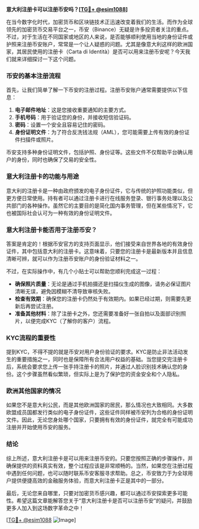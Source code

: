 **意大利注册卡可以注册币安吗？[[TG💪+ @esim1088](https://t.me/s/esim1088)]**

在当今数字化时代，加密货币和区块链技术正迅速改变着我们的生活。而作为全球领先的加密货币交易平台之一，币安（Binance）无疑是许多投资者关注的重点。不过，对于生活在不同国家或地区的人来说，是否能够顺利使用当地的身份证件或护照来注册币安账户，常常是一个让人疑惑的问题。尤其是像意大利这样的欧洲国家，其居民使用的注册卡（Carta di Identità）是否可以用来注册币安呢？今天我们就来详细探讨一下这个问题。

### 币安的基本注册流程

首先，让我们简单了解一下币安的注册过程。注册币安账户通常需要提供以下信息：

1. **电子邮件地址**：这是您接收重要通知的主要方式。
2. **手机号码**：用于验证您的身份，并接收短信验证码。
3. **密码**：设置一个安全且容易记住的密码。
4. **身份证明文件**：为了符合反洗钱法规（AML），您可能需要上传有效的身份证件扫描件或照片。

币安支持多种身份证明文件，包括护照、身份证等。这些文件不仅帮助平台确认用户的身份，同时也确保了交易的安全性。

### 意大利注册卡的功能与用途

意大利的注册卡是一种由政府颁发的电子身份证件，它与传统的护照功能类似，但更方便日常使用。持有者可以通过注册卡进行在线服务登录、银行事务处理以及公共部门的各种操作。虽然它的主要目的是简化国内事务管理，但在某些情况下，它也被国际社会认可为一种有效的身份证明文件。

### 意大利注册卡能否用于注册币安？

答案是肯定的！根据币安官方的支持页面显示，他们接受来自世界各地的有效身份证件，其中包括意大利的注册卡。这意味着，只要您的注册卡是最新版本并且信息清晰可辨，就可以作为注册币安账户的身份验证材料之一。

不过，在实际操作中，有几个小贴士可以帮助您顺利完成这一过程：

- **确保照片质量**：无论是通过手机拍摄还是扫描仪生成的图像，请务必保证图片清晰无误，避免因模糊不清导致审核失败。
- **检查有效期**：确保您的注册卡仍然处于有效期内。如果已经过期，则需要先更新后再尝试注册。
- **准备其他材料**：除了注册卡之外，您还需要准备好一张自拍以及面部识别照片，以便完成KYC（了解你的客户）流程。

### KYC流程的重要性

提到KYC，不得不提的就是币安对用户身份验证的要求。KYC是防止非法活动发生的重要措施之一，同时也是保障所有合法用户权益的基础。当您提交完注册卡后，系统会要求您上传一张手持注册卡的照片，并通过人脸识别技术确认您的身份。这个步骤虽然看似繁琐，但实际上是为了保护您的资金安全和个人隐私。

### 欧洲其他国家的情况

如果您不是意大利公民，而是其他欧洲国家的居民，那么情况也大致相同。大多数欧盟成员国都发行类似的电子身份证件，这些证件同样被币安列为合格的身份证明文件。因此，无论您身处哪个国家，只要拥有有效的身份证件，就完全有可能成功注册并开始使用币安的服务。

### 结论

综上所述，意大利注册卡是可以用来注册币安的。只要您按照正确的步骤操作，并确保提供的资料真实有效，整个过程应该是非常顺畅的。当然，如果您在注册过程中遇到任何问题，也可以随时联系币安客服寻求帮助。总之，币安致力于为全球用户提供便捷高效的金融服务体验，而意大利注册卡正是其中的一部分。

最后，无论您来自哪里，只要对加密货币感兴趣，都可以通过币安探索更多可能性。希望这篇文章能解答您关于“意大利注册卡是否可以注册币安”的疑问，并鼓励更多人加入到这场数字革命之中！

[[TG💪+ @esim1088](https://t.me/s/esim1088) ![Image](https://i.postimg.cc/4NQfJmqS/Snipaste-2025-05-13-00-14-12.png)]